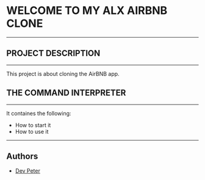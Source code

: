 # WELCOME TO MY ALX AIRBNB CLONE
---------------------------------
## PROJECT DESCRIPTION
---------------------------------
This project is about cloning the AirBNB app.


## THE COMMAND INTERPRETER
--------------------------------
It containes the following:
- How to start it
- How to use it
---------------------------------
## Authors
- [Dev Peter](https://github.com/devpnThunder)